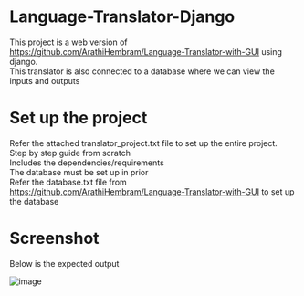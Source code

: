 # Language-Translator-Django
This project is a web version of https://github.com/ArathiHembram/Language-Translator-with-GUI using django.  
This translator is also connected to a database where we can view the inputs and outputs

# Set up the project
Refer the attached translator_project.txt file to set up the entire project.  
Step by step guide from scratch  
Includes the dependencies/requirements  
The database must be set up in prior  
Refer the database.txt file from https://github.com/ArathiHembram/Language-Translator-with-GUI to set up the database  

# Screenshot
Below is the expected output  
  
![image](https://github.com/user-attachments/assets/71a5d59f-3239-4c0d-b64e-bb279d44109a)
